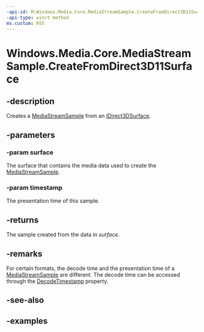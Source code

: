 ```yaml
---
-api-id: M:Windows.Media.Core.MediaStreamSample.CreateFromDirect3D11Surface(Windows.Graphics.DirectX.Direct3D11.IDirect3DSurface,Windows.Foundation.TimeSpan)
-api-type: winrt method
ms.custom: RS5
---
```


<!-- Method syntax.
public MediaStreamSample MediaStreamSample.CreateFromDirect3D11Surface(IDirect3DSurface surface, TimeSpan timestamp)
-->

# Windows.Media.Core.MediaStreamSample.CreateFromDirect3D11Surface

## -description
Creates a [MediaStreamSample](mediastreamsample.md) from an [IDirect3DSurface](https://docs.microsoft.com/uwp/api/Windows.Graphics.DirectX.Direct3D11.IDirect3DSurface).

## -parameters
### -param surface
The surface that contains the media data used to create the [MediaStreamSample](mediastreamsample.md).

### -param timestamp
The presentation time of this sample.

## -returns
The sample created from the data in *surface*.

## -remarks
For certain formats, the decode time and the presentation time of a [MediaStreamSample](mediastreamsample.md) are different. The decode time can be accessed through the [DecodeTimestamp](mediastreamsample_decodetimestamp.md) property.

## -see-also

## -examples

